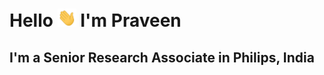 # Hello <img src="https://raw.githubusercontent.com/ABSphreak/ABSphreak/master/gifs/Hi.gif" width="30px"> I'm Praveen

## I'm a Senior Research Associate in Philips, India

<!--
**praveenck06/praveenck06** is a ✨ _special_ ✨ repository because its `README.md` (this file) appears on your GitHub profile.

Here are some ideas to get you started:

- 🔭 I’m currently working on ...
- 🌱 I’m currently learning ...
- 👯 I’m looking to collaborate on ...
- 🤔 I’m looking for help with ...
- 💬 Ask me about ...
- 📫 How to reach me: ...
- 😄 Pronouns: ...
- ⚡ Fun fact: ...
-->
